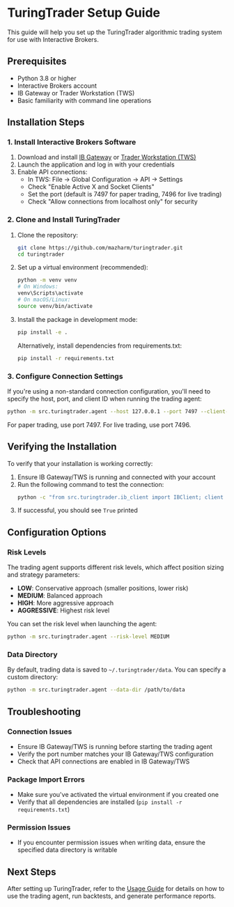 # TuringTrader Setup Guide

This guide will help you set up the TuringTrader algorithmic trading system for use with Interactive Brokers.

## Prerequisites

- Python 3.8 or higher
- Interactive Brokers account
- IB Gateway or Trader Workstation (TWS)
- Basic familiarity with command line operations

## Installation Steps

### 1. Install Interactive Brokers Software

1. Download and install [IB Gateway](https://www.interactivebrokers.com/en/trading/ibgateway-stable.php) or [Trader Workstation (TWS)](https://www.interactivebrokers.com/en/trading/tws-updateable-latest.php)
2. Launch the application and log in with your credentials
3. Enable API connections:
   - In TWS: File → Global Configuration → API → Settings
   - Check "Enable Active X and Socket Clients"
   - Set the port (default is 7497 for paper trading, 7496 for live trading)
   - Check "Allow connections from localhost only" for security

### 2. Clone and Install TuringTrader

1. Clone the repository:
   ```bash
   git clone https://github.com/mazharm/turingtrader.git
   cd turingtrader
   ```

2. Set up a virtual environment (recommended):
   ```bash
   python -m venv venv
   # On Windows:
   venv\Scripts\activate
   # On macOS/Linux:
   source venv/bin/activate
   ```

3. Install the package in development mode:
   ```bash
   pip install -e .
   ```
   
   Alternatively, install dependencies from requirements.txt:
   ```bash
   pip install -r requirements.txt
   ```

### 3. Configure Connection Settings

If you're using a non-standard connection configuration, you'll need to specify the host, port, and client ID when running the trading agent:

```bash
python -m src.turingtrader.agent --host 127.0.0.1 --port 7497 --client-id 1
```

For paper trading, use port 7497. For live trading, use port 7496.

## Verifying the Installation

To verify that your installation is working correctly:

1. Ensure IB Gateway/TWS is running and connected with your account
2. Run the following command to test the connection:
   ```bash
   python -c "from src.turingtrader.ib_client import IBClient; client = IBClient(); print(client.connect())"
   ```
3. If successful, you should see `True` printed

## Configuration Options

### Risk Levels

The trading agent supports different risk levels, which affect position sizing and strategy parameters:

- **LOW**: Conservative approach (smaller positions, lower risk)
- **MEDIUM**: Balanced approach
- **HIGH**: More aggressive approach
- **AGGRESSIVE**: Highest risk level

You can set the risk level when launching the agent:

```bash
python -m src.turingtrader.agent --risk-level MEDIUM
```

### Data Directory

By default, trading data is saved to `~/.turingtrader/data`. You can specify a custom directory:

```bash
python -m src.turingtrader.agent --data-dir /path/to/data
```

## Troubleshooting

### Connection Issues

- Ensure IB Gateway/TWS is running before starting the trading agent
- Verify the port number matches your IB Gateway/TWS configuration
- Check that API connections are enabled in IB Gateway/TWS

### Package Import Errors

- Make sure you've activated the virtual environment if you created one
- Verify that all dependencies are installed (`pip install -r requirements.txt`)

### Permission Issues

- If you encounter permission issues when writing data, ensure the specified data directory is writable

## Next Steps

After setting up TuringTrader, refer to the [Usage Guide](usage.md) for details on how to use the trading agent, run backtests, and generate performance reports.